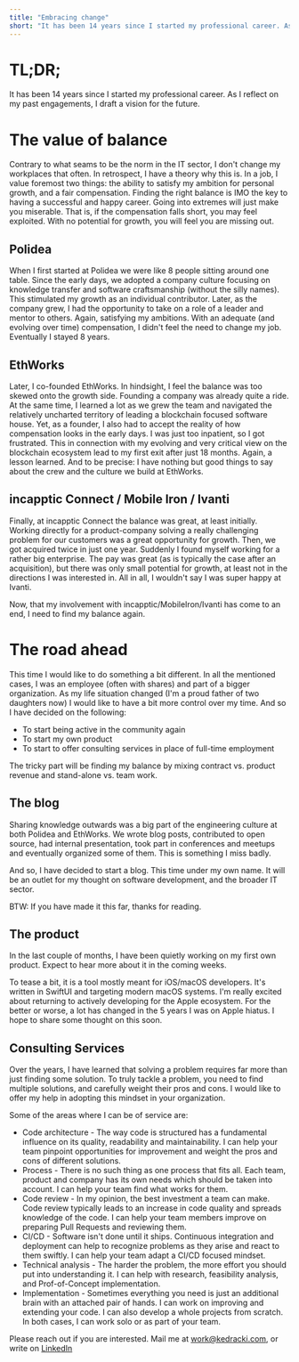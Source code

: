```yaml
---
title: "Embracing change"
short: "It has been 14 years since I started my professional career. As I reflect on my past engagements, I draft a vision for the future."
---
```


# TL;DR;

It has been 14 years since I started my professional career. As I reflect on my past engagements, I draft a vision for
the future.

# The value of balance

Contrary to what seams to be the norm in the IT sector, I don't change my workplaces that often. In retrospect, I have a
theory why this is. In a job, I value foremost two things: the ability to satisfy my ambition for personal growth, and a
fair compensation. Finding the right balance is IMO the key to having a successful and happy career. Going into extremes
will just make you miserable. That is, if the compensation falls short, you may feel exploited. With no potential for
growth, you will feel you are missing out.

## Polidea

When I first started at Polidea we were like 8 people sitting around one table. Since the early days, we adopted a
company culture focusing on knowledge transfer and software craftsmanship (without the silly names). This stimulated my
growth as an individual contributor. Later, as the company grew, I had the opportunity to take on a role of a leader and
mentor to others. Again, satisfying my ambitions. With an adequate (and evolving over time) compensation, I didn't feel
the need to change my job. Eventually I stayed 8 years.

## EthWorks

Later, I co-founded EthWorks. In hindsight, I feel the balance was too skewed onto the growth side. Founding a company
was already quite a ride. At the same time, I learned a lot as we grew the team and navigated the relatively uncharted
territory of leading a blockchain focused software house. Yet, as a founder, I also had to accept the reality of how
compensation looks in the early days. I was just too inpatient, so I got frustrated. This in connection with my evolving
and very critical view on the blockchain ecosystem lead to my first exit after just 18 months. Again, a lesson learned.
And to be precise: I have nothing but good things to say about the crew and the culture we build at EthWorks.

## incapptic Connect / Mobile Iron / Ivanti

Finally, at incapptic Connect the balance was great, at least initially. Working directly for a product-company solving
a really challenging problem for our customers was a great opportunity for growth. Then, we got acquired twice in just
one year. Suddenly I found myself working for a rather big enterprise. The pay was great (as is typically the case after
an acquisition), but there was only small potential for growth, at least not in the directions I was interested in. All
in all, I wouldn't say I was super happy at Ivanti.

Now, that my involvement with incapptic/MobileIron/Ivanti has come to an end, I need to find my balance again.

# The road ahead

This time I would like to do something a bit different. In all the mentioned cases, I was an employee (often with
shares) and part of a bigger organization. As my life situation changed (I'm a proud father of two daughters now) I
would like to have a bit more control over my time. And so I have decided on the following:

* To start being active in the community again
* To start my own product
* To start to offer consulting services in place of full-time employment

The tricky part will be finding my balance by mixing contract vs. product revenue and stand-alone vs. team work.

## The blog

Sharing knowledge outwards was a big part of the engineering culture at both Polidea and EthWorks. We wrote blog posts,
contributed to open source, had internal presentation, took part in conferences and meetups and eventually organized 
some of them. This is something I miss badly.

And so, I have decided to start a blog. This time under my own name. It will be an outlet for my thought on software
development, and the broader IT sector.  

BTW: If you have made it this far, thanks for reading.

## The product

In the last couple of months, I have been quietly working on my first own product. Expect to hear more about it in the
coming weeks.

To tease a bit, it is a tool mostly meant for iOS/macOS developers. It's written in SwiftUI and targeting modern macOS
systems. I'm really excited about returning to actively developing for the Apple ecosystem. For the better or worse, a
lot has changed in the 5 years I was on Apple hiatus. I hope to share some thought on this soon.

## Consulting Services

Over the years, I have learned that solving a problem requires far more than just finding some solution. To truly tackle
a problem, you need to find multiple solutions, and carefully weight their pros and cons. I would like to offer my
help in adopting this mindset in your organization.

Some of the areas where I can be of service are:

* Code architecture - The way code is structured has a fundamental influence on its quality, readability and
  maintainability. I can help your team pinpoint opportunities for improvement and weight the pros and cons of different
  solutions.
* Process - There is no such thing as one process that fits all. Each team, product and company has its own needs
  which should be taken into account. I can help your team find what works for them.
* Code review - In my opinion, the best investment a team can make. Code review typically leads to an increase in code
  quality and spreads knowledge of the code. I can help your team members improve on preparing Pull Requests and
  reviewing them.
* CI/CD - Software isn't done until it ships. Continuous integration and deployment can help to recognize problems
  as they arise and react to them swiftly. I can help your team adapt a CI/CD focused mindset.
* Technical analysis - The harder the problem, the more effort you should put into understanding it. I can help with
  research, feasibility analysis, and Prof-of-Concept implementation.
* Implementation - Sometimes everything you need is just an additional brain with an attached pair of hands. I can work 
  on improving and extending your code. I can also develop a whole projects from scratch. In both cases, I can work solo
  or as part of your team.

Please reach out if you are interested. Mail me at [work@kedracki.com](mailto:work@kedracki.com), or write on
[LinkedIn](https://www.linkedin.com/in/akedracki/) 



